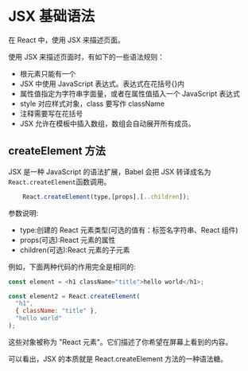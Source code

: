 # JSX 基础语法

在 React 中，使用 JSX 来描述页面。

使用 JSX 来描述页面时，有如下的一些语法规则：

- 根元素只能有一个
- JSX 中使用 JavaScript 表达式。表达式在花括号{}内
- 属性值指定为字符串字面量，或者在属性值插入一个 JavaScript 表达式
- style 对应样式对象，class 要写作 className
- 注释需要写在花括号
- JSX 允许在模板中插入数组，数组会自动展开所有成员。

## createElement 方法

JSX 是一种 JavaScript 的语法扩展，Babel 会把 JSX 转译成名为`React.createElement`函数调用。

```js
    React.createElement(type,[props],[..children]);
```

参数说明:

- type:创建的 React 元素类型(可选的值有：标签名字符串、React 组件)
- props(可选):React 元素的属性
- children(可选):React 元素的子元素

例如，下面两种代码的作用完全是相同的:

```js
const element = <h1 className="title">hello world</h1>;

const element2 = React.createElement(
  "h1",
  { className: "title" },
  "hello world"
);
```

这些对象被称为 "React 元素"。它们描述了你希望在屏幕上看到的内容。

可以看出，JSX 的本质就是 React.createElement 方法的一种语法糖。
